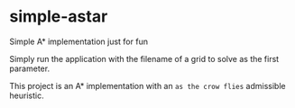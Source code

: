 # simple-astar
Simple A* implementation just for fun

Simply run the application with the filename of a grid to solve as the first parameter.

This project is an A* implementation with an `as the crow flies` admissible heuristic.
